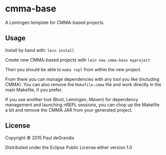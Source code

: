 # cmma-base

A Leiningen template for CMMA-based projects.

## Usage

Install by hand with: `lein install`

Create new CMMA-based projects with `lein new cmma-base myproject`

Then you should be able to `make repl` from within the new project.


From there you can manage dependencies with any tool you like (including CMMA).
You can also remove the `Makefile.cmma` file and work directly in the main Makefile, if you prefer.

If you use another tool (Boot, Leiningen, Maven) for dependency management and launching nREPL sessions,
you can chop up the Makefile a bit and remove the CMMA JAR from your generated project.

## License

Copyright © 2015 Paul deGrandis

Distributed under the Eclipse Public License either version 1.0
